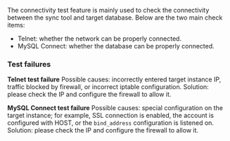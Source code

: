 The connectivity test feature is mainly used to check the connectivity between the sync tool and target database. Below are the two main check items:
- Telnet: whether the network can be properly connected.
- MySQL Connect: whether the database can be properly connected.

### Test failures
**Telnet test failure**
Possible causes: incorrectly entered target instance IP, traffic blocked by firewall, or incorrect iptable configuration.
Solution: please check the IP and configure the firewall to allow it.

**MySQL Connect test failure**
Possible causes: special configuration on the target instance; for example, SSL connection is enabled, the account is configured with HOST, or the `bind_address` configuration is listened on.
Solution: please check the IP and configure the firewall to allow it.

